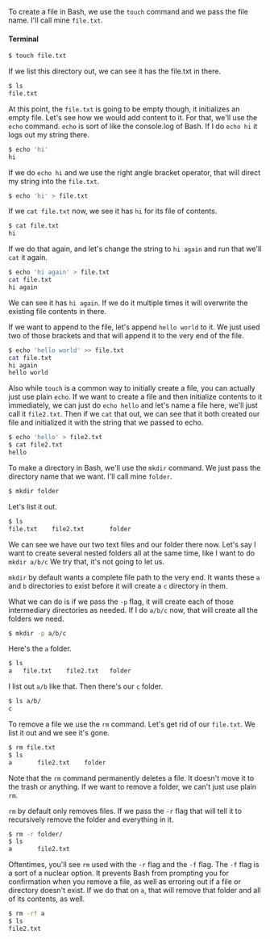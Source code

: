 To create a file in Bash, we use the `touch` command and we pass the file name. I'll call mine `file.txt`. 

#### Terminal
```bash
$ touch file.txt
```

If we list this directory out, we can see it has the file.txt in there. 

```bash
$ ls
file.txt
```

At this point, the `file.txt` is going to be empty though, it initializes an empty file. Let's see how we would add content to it. For that, we'll use the `echo` command. `echo` is sort of like the console.log of Bash. If I do `echo hi` it logs out my string there.

```bash
$ echo 'hi'
hi
```

If we do `echo hi` and we use the right angle bracket operator, that will direct my string into the `file.txt`. 

```bash
$ echo 'hi' > file.txt
```

If we `cat file.txt` now, we see it has `hi` for its file of contents. 

```bash
$ cat file.txt
hi
```

If we do that again, and let's change the string to `hi again` and run that we'll `cat` it again. 

```bash
$ echo 'hi again' > file.txt
cat file.txt
hi again
```

We can see it has `hi again`. If we do it multiple times it will overwrite the existing file contents in there.

If we want to append to the file, let's append `hello world` to it. We just used two of those brackets and that will append it to the very end of the file. 

```bash
$ echo 'hello world' >> file.txt
cat file.txt
hi again
hello world
```

Also while `touch` is a common way to initially create a file, you can actually just use plain `echo`. If we want to create a file and then initialize contents to it immediately, we can just do `echo hello` and let's name a file here, we'll just call it `file2.txt`. Then if we `cat` that out, we can see that it both created our file and initialized it with the string that we passed to echo.

```bash
$ echo 'hello' > file2.txt
$ cat file2.txt
hello
```

To make a directory in Bash, we'll use the `mkdir` command. We just pass the directory name that we want. I'll call mine `folder`. 

```bash
$ mkdir folder
```

Let's list it out. 

```bash
$ ls
file.txt    file2.txt       folder
```

We can see we have our two text files and our folder there now. Let's say I want to create several nested folders all at the same time, like I want to do `mkdir a/b/c` We try that, it's not going to let us. 

`mkdir` by default wants a complete file path to the very end. It wants these `a` and `b` directories to exist before it will create a `c` directory in them.

What we can do is if we pass the `-p` flag, it will create each of those intermediary directories as needed. If I do `a/b/c` now, that will create all the folders we need. 

```bash
$ mkdir -p a/b/c
```

Here's the `a` folder. 

```bash
$ ls
a   file.txt    file2.txt   folder
```

I list out `a/b` like that. Then there's our `c` folder. 

```bash
$ ls a/b/
c
```

To remove a file we use the `rm` command. Let's get rid of our `file.txt`. We list it out and we see it's gone.

```bash
$ rm file.txt
$ ls
a       file2.txt    folder
```

Note that the `rm` command permanently deletes a file. It doesn't move it to the trash or anything. If we want to remove a folder, we can't just use plain `rm`. 

`rm` by default only removes files. If we pass the `-r` flag that will tell it to recursively remove the folder and everything in it.

```bash
$ rm -r folder/
$ ls
a       file2.txt
```

Oftentimes, you'll see `rm` used with the `-r` flag and the `-f` flag. The `-f` flag is a sort of a nuclear option. It prevents Bash from prompting you for confirmation when you remove a file, as well as erroring out if a file or directory doesn't exist. If we do that on `a`, that will remove that folder and all of its contents, as well.

```bash
$ rm -rf a
$ ls
file2.txt
